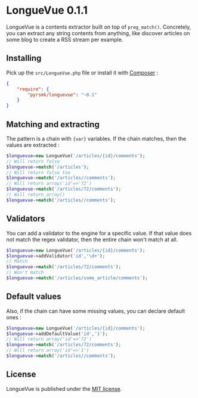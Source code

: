 LongueVue 0.1.1
===============

LongueVue is a contents extractor built on top of `preg_match()`. Concretely, you can extract any string contents from anything, like discover articles on some blog to create a RSS stream per example.

Installing
----------

Pick up the `src/LongueVue.php` file or install it with [Composer](https://getcomposer.org/) :

```json
{
    "require": {
        "pyrsmk/longuevue": "~0.1"
    }
}
```

Matching and extracting
-----------------------

The pattern is a chain with `{var}` variables. If the chain matches, then the values are extracted :

```php
$longuevue=new LongueVue('/articles/{id}/comments');
// Will return false
$longuevue->match('/articles');
// Will return false too
$longuevue->match('/articles//comments');
// Will return array('id'=>'72')
$longuevue->match('/articles/72/comments');
// Will return array()
$longuevue->match('/articles//comments');
```

Validators
----------

You can add a validator to the engine for a specific value. If that value does not match the regex validator, then the entire chain won't match at all.

```php
$longuevue=new LongueVue('/articles/{id}/comments');
$longuevue->addValidator('id','\d+');
// Match
$longuevue->match('/articles/72/comments');
// Won't match
$longuevue->match('/articles/some_article/comments');
```

Default values
--------------

Also, if the chain can have some missing values, you can declare default ones :

```php
$longuevue=new LongueVue('/articles/{id}/comments');
$longuevue->addDefaultValue('id','1');
// Will return array('id'=>'72')
$longuevue->match('/articles/72/comments');
// Will return array('id'=>'1')
$longuevue->match('/articles//comments');
```

License
-------

LongueVue is published under the [MIT license](http://dreamysource.mit-license.org).
